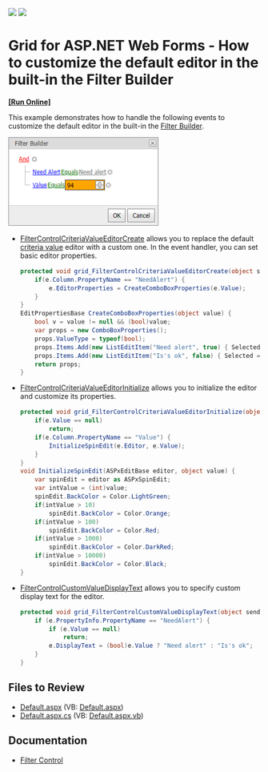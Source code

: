 <!-- default badges list -->
[![](https://img.shields.io/badge/Open_in_DevExpress_Support_Center-FF7200?style=flat-square&logo=DevExpress&logoColor=white)](https://supportcenter.devexpress.com/ticket/details/T300124)
[![](https://img.shields.io/badge/📖_How_to_use_DevExpress_Examples-e9f6fc?style=flat-square)](https://docs.devexpress.com/GeneralInformation/403183)
<!-- default badges end -->

# Grid for ASP.NET Web Forms - How to customize the default editor in the built-in the Filter Builder
<!-- run online -->
**[[Run Online]](https://codecentral.devexpress.com/t300124/)**
<!-- run online end -->

This example demonstrates how to handle the following events to customize the default editor in the built-in the [Filter Builder](https://docs.devexpress.com/AspNet/5138/components/grid-view/concepts/filter-data/filter-control).

![Filter builder with custom editors](custom-editors.png)

* [FilterControlCriteriaValueEditorCreate](https://docs.devexpress.com/AspNet/DevExpress.Web.ASPxGridBase.FilterControlCriteriaValueEditorCreate) allows you to replace the default [criteria value](https://docs.devexpress.com/AspNet/11155/components/data-editors/aspxfiltercontrol/visual-elements#criteria-value) editor with a custom one. In the event handler, you can set basic editor properties.
  ```cs
  protected void grid_FilterControlCriteriaValueEditorCreate(object sender, FilterControlCriteriaValueEditorCreateEventArgs e) {
      if(e.Column.PropertyName == "NeedAlert") {
          e.EditorProperties = CreateComboBoxProperties(e.Value);
      }
  }
  EditPropertiesBase CreateComboBoxProperties(object value) {
      bool v = value != null && (bool)value;
      var props = new ComboBoxProperties();
      props.ValueType = typeof(bool);
      props.Items.Add(new ListEditItem("Need alert", true) { Selected = v });
      props.Items.Add(new ListEditItem("Is's ok", false) { Selected = !v });
      return props;
  }
  ```
* [FilterControlCriteriaValueEditorInitialize](https://docs.devexpress.com/AspNet/DevExpress.Web.ASPxGridBase.FilterControlCriteriaValueEditorInitialize) allows you to initialize the editor and customize its properties.
  ```cs
  protected void grid_FilterControlCriteriaValueEditorInitialize(object sender, FilterControlCriteriaValueEditorInitializeEventArgs e) {
      if(e.Value == null)
          return;
      if(e.Column.PropertyName == "Value") {
          InitializeSpinEdit(e.Editor, e.Value);
      }
  }
  void InitializeSpinEdit(ASPxEditBase editor, object value) {
      var spinEdit = editor as ASPxSpinEdit;
      var intValue = (int)value;
      spinEdit.BackColor = Color.LightGreen;
      if(intValue > 10)
          spinEdit.BackColor = Color.Orange;
      if(intValue > 100)
          spinEdit.BackColor = Color.Red;
      if(intValue > 1000)
          spinEdit.BackColor = Color.DarkRed;
      if(intValue > 10000)
          spinEdit.BackColor = Color.Black;
  }
  ```
* [FilterControlCustomValueDisplayText](https://docs.devexpress.com/AspNet/DevExpress.Web.ASPxGridBase.FilterControlCustomValueDisplayText) allows you to specify custom display text for the editor.
  ```cs
  protected void grid_FilterControlCustomValueDisplayText(object sender, FilterControlCustomValueDisplayTextEventArgs e) {
      if (e.PropertyInfo.PropertyName == "NeedAlert") {
          if (e.Value == null)
              return;
          e.DisplayText = (bool)e.Value ? "Need alert" : "Is's ok";
      }
  }
  ```



## Files to Review

* [Default.aspx](./CS/Default.aspx) (VB: [Default.aspx](./VB/Default.aspx))
* [Default.aspx.cs](./CS/Default.aspx.cs) (VB: [Default.aspx.vb](./VB/Default.aspx.vb))

## Documentation

* [Filter Control](https://docs.devexpress.com/AspNet/5138/components/grid-view/concepts/filter-data/filter-control)
